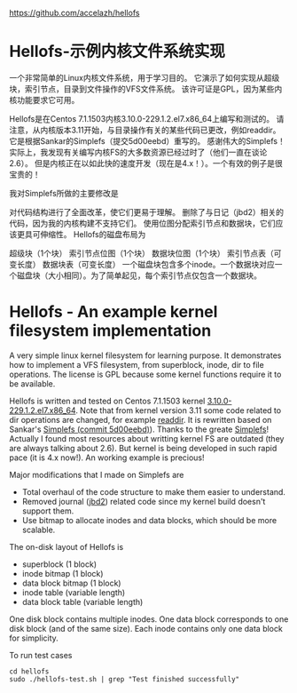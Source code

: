 https://github.com/accelazh/hellofs


Hellofs-示例内核文件系统实现
===

一个非常简单的Linux内核文件系统，用于学习目的。
它演示了如何实现从超级块，索引节点，目录到文件操作的VFS文件系统。
该许可证是GPL，因为某些内核功能要求它可用。

Hellofs是在Centos 7.1.1503内核3.10.0-229.1.2.el7.x86_64上编写和测试的。
请注意，从内核版本3.11开始，与目录操作有关的某些代码已更改，例如readdir。
它是根据Sankar的Simplefs（提交5d00eebd）重写的。
感谢伟大的Simplefs！实际上，我发现有关编写内核FS的大多数资源已经过时了（他们一直在谈论2.6）。
但是内核正在以如此快的速度开发（现在是4.x！）。一个有效的例子是很宝贵的！

我对Simplefs所做的主要修改是

对代码结构进行了全面改革，使它们更易于理解。
删除了与日记（jbd2）相关的代码，因为我的内核构建不支持它们。
使用位图分配索引节点和数据块，它们应该更具可伸缩性。
Hellofs的磁盘布局为

超级块（1个块）
索引节点位图（1个块）
数据块位图（1个块）
索引节点表（可变长度）
数据块表（可变长度）
一个磁盘块包含多个inode。一个数据块对应一个磁盘块（大小相同）。为了简单起见，每个索引节点仅包含一个数据块。



Hellofs - An example kernel filesystem implementation
===

A very simple linux kernel filesystem for learning purpose. It demonstrates how to implement a VFS filesystem, from superblock, inode, dir to file operations. The license is GPL because some kernel functions require it to be available.

Hellofs is written and tested on Centos 7.1.1503 kernel [3.10.0-229.1.2.el7.x86_64](http://lxr.free-electrons.com/source/?v=3.10). Note that from kernel version 3.11 some code related to dir operations are changed, for example [readdir](https://github.com/psankar/simplefs/blob/5d00eebd45ff9402848acfbbdbad4282393dd60a/simple.c#L212). It is rewritten based on Sankar's [Simplefs (commit 5d00eebd)](https://github.com/psankar/simplefs/tree/5d00eebd45ff9402848acfbbdbad4282393dd60a)). Thanks to the greate [Simplefs](https://github.com/psankar/simplefs)! Actually I found most resources about writting kernel FS are outdated (they are always talking about 2.6). But kernel is being developed in such rapid pace (it is 4.x now!). An working example is precious!

Major modifications that I made on Simplefs are

  * Total overhaul of the code structure to make them easier to understand.
  * Removed journal ([jbd2](https://github.com/psankar/simplefs/blob/5d00eebd45ff9402848acfbbdbad4282393dd60a/simple.c#L18)) related code since my kernel build doesn't support them.
  * Use bitmap to allocate inodes and data blocks, which should be more scalable.

The on-disk layout of Hellofs is 

  * superblock (1 block)
  * inode bitmap (1 block)
  * data block bitmap (1 block)
  * inode table (variable length)
  * data block table (variable length)

One disk block contains multiple inodes. One data block corresponds to one disk block (and of the same size). Each inode contains only one data block for simplicity.

To run test cases

```
cd hellofs
sudo ./hellofs-test.sh | grep "Test finished successfully"
```

